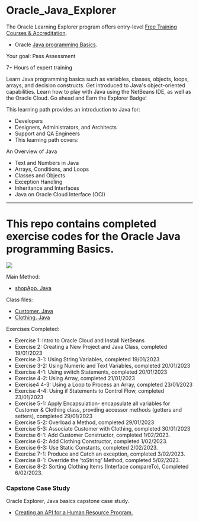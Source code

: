 # Oracle_Java_Explorer

The Oracle Learning Explorer program offers entry-level [Free Training Courses & Accreditation](https://education.oracle.com/learning-explorer).
- Oracle [Java programming Basics](https://mylearn.oracle.com/ou/learning-path/java-explorer/79726).

Your goal: Pass Assessment

7+ Hours of expert training

Learn Java programming basics such as variables, classes, objects, loops, arrays, and decision constructs. Get introduced to Java's object-oriented capabilities. Learn how to play with Java using the NetBeans IDE, as well as the Oracle Cloud. Go ahead and Earn the Explorer Badge!

This learning path provides an introduction to Java for:

- Developers
- Designers, Administrators, and Architects
- Support and QA Engineers
- This learning path covers:

An Overview of Java
- Text and Numbers in Java
- Arrays, Conditions, and Loops
- Classes and Objects
- Exception Handling
- Inheritance and Interfaces
- Java on Oracle Cloud Interface (OCI)

-----------------------------------------------------------------------------------------------------------------------------------------------------------------------
# This repo contains completed exercise codes for the Oracle Java programming Basics.

![](https://github.com/Jayz-lab/Oracle_University/blob/main/Java_Explorer_Completed.png)

Main Method:

- [shopApp. Java](https://github.com/Jayz-lab/Java_Explorer/blob/main/ShopApp.java)

Class files:

- [Customer. Java](https://github.com/Jayz-lab/Java_Explorer/blob/main/Customer.java)
- [Clothing. Java](https://github.com/Jayz-lab/Java_Explorer/blob/main/Clothing.java)

Exercises Completed:

- Exercise 1: Intro to Oracle Cloud and Install NetBeans
- Exercise 2: Creating a New Project and Java Class, completed 19/01/2023
- Exercise 3-1: Using String Variables, completed 19/01/2023
- Exercise 3-2: Using Numeric and Text Variables, completed 20/01/2023
- Exercise 4-1: Using switch Statements, completed 20/01/2023
- Exercise 4-2: Using Array, completed 21/01/2023
- Exercise4 4-3: Using a Loop to Process an Array, completed 23/01/2023
- Exercise 4-4: Using if Statements to Control Flow, completed 23/01/2023
- Exercise 5-1: Apply Encapsulation- encapsulate all variables for Customer & Clothing class, provding accessor methods (getters and setters), completed 29/01/2023
- Exercise 5-2: Overload a Method, completed 29/01/2023
- Exercise 5-3: Associate Customer with Clothing, completed 30/01/2023
- Exercise 6-1: Add Customer Constructor, completed 1/02/2023.
- Exercise 6-2: Add Clothing Constructor, completed 1/02/2023.
- Exercise 6-3: Use Static Constants, completed 2/02/2023.
- Exercise 7-1: Produce and Catch an exception, completed 3/02/2023.
- Exercise 8-1: Override the 'toString' Method, completed 5/02/2023.
- Exercise 8-2: Sorting Clothing Items (Interface compareTo<T>), Completed 6/02/2023.

### Capstone Case Study
Oracle Explorer, Java basics capstone case study.
- [Creating an API for a Human Resource Program.](https://github.com/Jayz-lab/Java_Capstone_CaseStudy)
